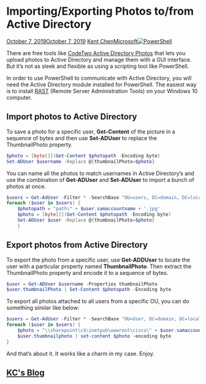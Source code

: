 # Importing/Exporting Photos to/from Active Directory

[October 7, 2019October 7, 2019](https://www.kjctech.net/importing-exporting-photos-to-from-active-directory/) [Kent Chen](https://www.kjctech.net/author/admin/)[Microsoft](https://www.kjctech.net/category/information-technology/)[![PowerShell](https://i0.wp.com/www.kjctech.net/wp-content/uploads/2017/09/powershell-cim_1.jpg?fit=700%2C393&ssl=1 "powershell-cim_1")](https://www.kjctech.net/importing-exporting-photos-to-from-active-directory/ "Importing/Exporting Photos to/from Active Directory")

There are free tools like [CodeTwo Active Directory Photos](https://www.codetwo.com/freeware/active-directory-photos/) that lets you upload photos to Active Directory and manage them with a GUI interface. But it’s not as sleek and flexible as using a scripting tool like PowerShell.

In order to use PowerShell to communicate with Active Directory, you will need the Active Directory module installed for PowerShell. The easiest way is to install [RAST](https://docs.microsoft.com/en-us/windows-server/remote/remote-server-administration-tools) (Remote Server Administration Tools) on your Windows 10 computer.

## Import photos to Active Directory

To save a photo for a specific user, **Get-Content** of the picture in a sequence of bytes and then use **Set-ADUser** to replace the ThumbnailPhoto property.

```powershell
$photo = [byte[]](Get-Content $photopath -Encoding byte)
Set-ADUser $username -Replace @{thumbnailPhoto=$photo}
```

You can name all the photos to match usernames in Active Directory’s and use the combination of **Get-ADUser** and **Set-ADUser** to import a bunch of photos at once.

```powershell
$users = Get-AdUser -Filter * -SearchBase "OU=users, DC=domain, DC=local" -properties thumbnailphoto
foreach ($user in $users) {
    $photopath = "path\" + $user.samaccountname + '.jpg'
    $photo = [byte[]](Get-Content $photopath -Encoding byte)
    Set-ADUser $user -Replace @{thumbnailPhoto=$photo}
    }
```

## Export photos from Active Directory

To export the photo from a specific user, use **Get-ADDUser** to locate the user with a particular property named **ThumbnailPhoto**. Then extract the ThumbnailPhoto property and encode it to a sequence of bytes.

```powershell
$user = Get-ADUser $username -Properties thumbnailPhoto
$user.thumbnailPhoto | Set-Content $photopath -Encoding byte
```


To export all photos attached to all users from a specific OU, you can do something similar like below:

```powershell
$users = Get-AdUser -Filter * -SearchBase "OU=User, DC=domain, DC=local" -properties thumbnailphoto
foreach ($user in $users) {
    $photo = "\\sharepoint\c$\inetpub\wwwroot\cisco\" + $user.samaccountname + '.jpg'
    $user.thumbnailphoto | set-content $photo -encoding byte
}
```

And that’s about it. It works like a charm in my case. Enjoy.

## [KC's Blog](https://www.kjctech.net/)